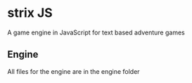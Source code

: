 # strix JS

A game engine in JavaScript for text based adventure games

## Engine
All files for the engine are in the engine folder